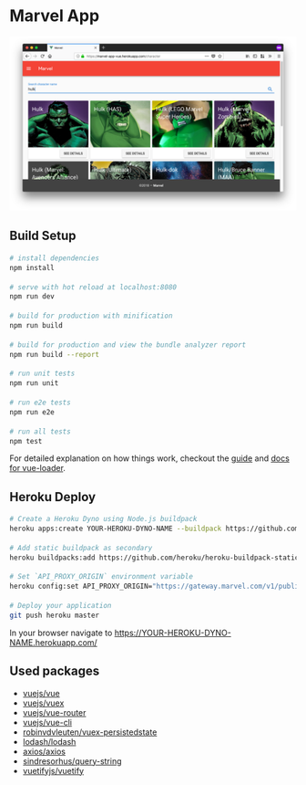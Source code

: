 # Marvel App

![Screen Shot](screen-shot.png)

## Build Setup

``` bash
# install dependencies
npm install

# serve with hot reload at localhost:8080
npm run dev

# build for production with minification
npm run build

# build for production and view the bundle analyzer report
npm run build --report

# run unit tests
npm run unit

# run e2e tests
npm run e2e

# run all tests
npm test
```

For detailed explanation on how things work, checkout the [guide](http://vuejs-templates.github.io/webpack/) and [docs for vue-loader](http://vuejs.github.io/vue-loader).

## Heroku Deploy

```bash
# Create a Heroku Dyno using Node.js buildpack
heroku apps:create YOUR-HEROKU-DYNO-NAME --buildpack https://github.com/heroku/heroku-buildpack-nodejs

# Add static buildpack as secondary
heroku buildpacks:add https://github.com/heroku/heroku-buildpack-static --index 2

# Set `API_PROXY_ORIGIN` environment variable
heroku config:set API_PROXY_ORIGIN="https://gateway.marvel.com/v1/public/"

# Deploy your application
git push heroku master
```

In your browser navigate to https://YOUR-HEROKU-DYNO-NAME.herokuapp.com/

## Used packages

- [vuejs/vue](https://github.com/vuejs/vue)
- [vuejs/vuex](https://github.com/vuejs/vuex)
- [vuejs/vue-router](https://github.com/vuejs/vue-router)
- [vuejs/vue-cli](https://github.com/vuejs/vue-cli)
- [robinvdvleuten/vuex-persistedstate](https://github.com/robinvdvleuten/vuex-persistedstate)
- [lodash/lodash](https://github.com/lodash/lodash)
- [axios/axios](https://github.com/axios/axios)
- [sindresorhus/query-string](https://github.com/sindresorhus/query-string)
- [vuetifyjs/vuetify](https://github.com/vuetifyjs/vuetify)
